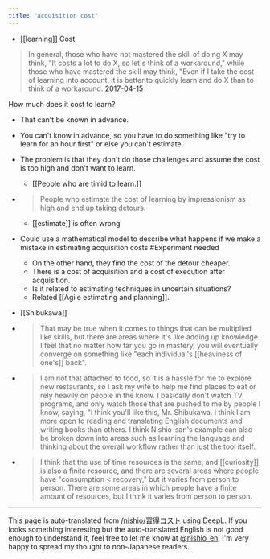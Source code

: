 ```yaml
---
title: "acquisition cost"
---
```


- [[learning]] Cost
> In general, those who have not mastered the skill of doing X may think, "It costs a lot to do X, so let's think of a workaround," while those who have mastered the skill may think, "Even if I take the cost of learning into account, it is better to quickly learn and do X than to think of a workaround.
[2017-04-15](https://www.facebook.com/nishiohirokazu/posts/10211846008402171)

How much does it cost to learn?
- That can't be known in advance.
- You can't know in advance, so you have to do something like "try to learn for an hour first" or else you can't estimate.
- The problem is that they don't do those challenges and assume the cost is too high and don't want to learn.

    - [[People who are timid to learn.]]

- > People who estimate the cost of learning by impressionism as high and end up taking detours.
    - [[estimate]] is often wrong
- Could use a mathematical model to describe what happens if we make a mistake in estimating acquisition costs #Experiment needed
    - On the other hand, they find the cost of the detour cheaper.
    - There is a cost of acquisition and a cost of execution after acquisition.
    - Is it related to estimating techniques in uncertain situations?
    - Related [[Agile estimating and planning]].


- [[Shibukawa]]
- > That may be true when it comes to things that can be multiplied like skills, but there are areas where it's like adding up knowledge. I feel that no matter how far you go in mastery, you will eventually converge on something like "each individual's [[heaviness of one's]] back".
- >  I am not that attached to food, so it is a hassle for me to explore new restaurants, so I ask my wife to help me find places to eat or rely heavily on people in the know. I basically don't watch TV programs, and only watch those that are pushed to me by people I know, saying, "I think you'll like this, Mr. Shibukawa. I think I am more open to reading and translating English documents and writing books than others. I think Nishio-san's example can also be broken down into areas such as learning the language and thinking about the overall workflow rather than just the tool itself.
- >  I think that the use of time resources is the same, and [[curiosity]] is also a finite resource, and there are several areas where people have "consumption < recovery," but it varies from person to person. There are some areas in which people have a finite amount of resources, but I think it varies from person to person.


---
This page is auto-translated from [/nishio/習得コスト](https://scrapbox.io/nishio/習得コスト) using DeepL. If you looks something interesting but the auto-translated English is not good enough to understand it, feel free to let me know at [@nishio_en](https://twitter.com/nishio_en). I'm very happy to spread my thought to non-Japanese readers.